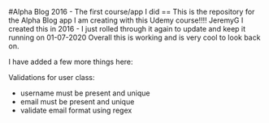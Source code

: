 #Alpha Blog 2016 - The first course/app I did
== This is the repository for the Alpha Blog app I am creating with this Udemy course!!!! JeremyG
I created this in 2016 - I just rolled through it again to update and keep it running on 01-07-2020
Overall this is working and is very cool to look back on.

I have added a few more things here:

Validations for user class:

- username must be present and unique
- email must be present and unique
- validate email format using regex

